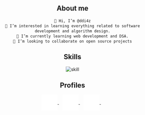 


<div align="center">
  <h2><strong>About me</strong></h2>

    👋 Hi, I’m @ddi4z
    👀 I’m interested in learning everything related to software development and algorithm design.
    🌱 I’m currently learning web development and DSA.
    💞️ I’m looking to collaborate on open source projects

  <h2><strong>Skills</strong></h2>
  <img src="https://skillicons.dev/icons?i=python,java,cpp,linux,html,css,js,react" alt="skill"> <br> 

  <h2><strong>Profiles</strong></h2>
  <a href="https://www.linkedin.com/in/ddi4z/" target="_blank">
    <img align="center" alt="linkedin logo" height="50" width="50" src="Assets/linkedin.svg"/>
  </a> &nbsp;&nbsp;

  <a href="https://github.com/ddi4z" target="_blank">
    <img align="center" alt="Github logo" height="50" width="50" src="Assets/github.png"/>
  </a> &nbsp;&nbsp;

  <a href="https://discordapp.com/users/863839193208979516" target="_blank">
    <img align="center" alt="Discord logo" height="50" width="50" src="Assets/discord.svg"/>
  </a> &nbsp;&nbsp;

</div>

<!---
ddi4z/ddi4z is a ✨ special ✨ repository because its `README.md` (this file) appears on your GitHub profile.
You can click the Preview link to take a look at your changes.
--->
